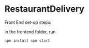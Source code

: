 # RestaurantDelivery


Front End set-up steps:

in the frontend folder, run

`
npm install
npm start
`

